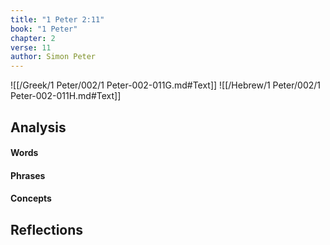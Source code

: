 ```yaml
---
title: "1 Peter 2:11"
book: "1 Peter"
chapter: 2
verse: 11
author: Simon Peter
---
```

![[/Greek/1 Peter/002/1 Peter-002-011G.md#Text]]
![[/Hebrew/1 Peter/002/1 Peter-002-011H.md#Text]]

## Analysis

#### Words

#### Phrases

#### Concepts

## Reflections
